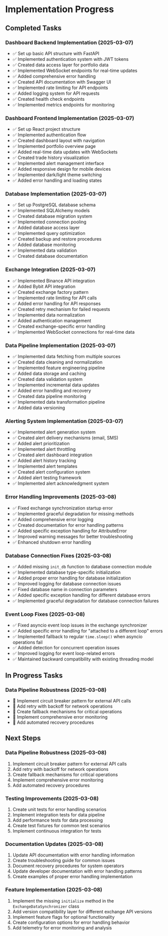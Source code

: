 # Implementation Progress

## Completed Tasks

### Dashboard Backend Implementation (2025-03-07)
- ✅ Set up basic API structure with FastAPI
- ✅ Implemented authentication system with JWT tokens
- ✅ Created data access layer for portfolio data
- ✅ Implemented WebSocket endpoints for real-time updates
- ✅ Added comprehensive error handling
- ✅ Created API documentation with Swagger UI
- ✅ Implemented rate limiting for API endpoints
- ✅ Added logging system for API requests
- ✅ Created health check endpoints
- ✅ Implemented metrics endpoints for monitoring

### Dashboard Frontend Implementation (2025-03-07)
- ✅ Set up React project structure
- ✅ Implemented authentication flow
- ✅ Created dashboard layout with navigation
- ✅ Implemented portfolio overview page
- ✅ Added real-time data updates with WebSockets
- ✅ Created trade history visualization
- ✅ Implemented alert management interface
- ✅ Added responsive design for mobile devices
- ✅ Implemented dark/light theme switching
- ✅ Added error handling and loading states

### Database Implementation (2025-03-07)
- ✅ Set up PostgreSQL database schema
- ✅ Implemented SQLAlchemy models
- ✅ Created database migration system
- ✅ Implemented connection pooling
- ✅ Added database access layer
- ✅ Implemented query optimization
- ✅ Created backup and restore procedures
- ✅ Added database monitoring
- ✅ Implemented data validation
- ✅ Created database documentation

### Exchange Integration (2025-03-07)
- ✅ Implemented Binance API integration
- ✅ Added Bybit API integration
- ✅ Created exchange factory pattern
- ✅ Implemented rate limiting for API calls
- ✅ Added error handling for API responses
- ✅ Created retry mechanism for failed requests
- ✅ Implemented data normalization
- ✅ Added authentication management
- ✅ Created exchange-specific error handling
- ✅ Implemented WebSocket connections for real-time data

### Data Pipeline Implementation (2025-03-07)
- ✅ Implemented data fetching from multiple sources
- ✅ Created data cleaning and normalization
- ✅ Implemented feature engineering pipeline
- ✅ Added data storage and caching
- ✅ Created data validation system
- ✅ Implemented incremental data updates
- ✅ Added error handling and recovery
- ✅ Created data pipeline monitoring
- ✅ Implemented data transformation pipeline
- ✅ Added data versioning

### Alerting System Implementation (2025-03-07)
- ✅ Implemented alert generation system
- ✅ Created alert delivery mechanisms (email, SMS)
- ✅ Added alert prioritization
- ✅ Implemented alert throttling
- ✅ Created alert dashboard integration
- ✅ Added alert history tracking
- ✅ Implemented alert templates
- ✅ Created alert configuration system
- ✅ Added alert testing framework
- ✅ Implemented alert acknowledgment system

### Error Handling Improvements (2025-03-08)
- ✅ Fixed exchange synchronization startup error
- ✅ Implemented graceful degradation for missing methods
- ✅ Added comprehensive error logging
- ✅ Created documentation for error handling patterns
- ✅ Added specific exception handling for AttributeError
- ✅ Improved warning messages for better troubleshooting
- ✅ Enhanced shutdown error handling

### Database Connection Fixes (2025-03-08)
- ✅ Added missing `init_db` function to database connection module
- ✅ Implemented database type-specific initialization
- ✅ Added proper error handling for database initialization
- ✅ Improved logging for database connection issues
- ✅ Fixed database name in connection parameters
- ✅ Added specific exception handling for different database errors
- ✅ Implemented graceful degradation for database connection failures

### Event Loop Fixes (2025-03-08)
- ✅ Fixed asyncio event loop issues in the exchange synchronizer
- ✅ Added specific error handling for "attached to a different loop" errors
- ✅ Implemented fallback to regular `time.sleep()` when asyncio operations fail
- ✅ Added detection for concurrent operation issues
- ✅ Improved logging for event loop-related errors
- ✅ Maintained backward compatibility with existing threading model

## In Progress Tasks

### Data Pipeline Robustness (2025-03-08)
- 🔄 Implement circuit breaker pattern for external API calls
- 🔄 Add retry with backoff for network operations
- 🔄 Create fallback mechanisms for critical operations
- 🔄 Implement comprehensive error monitoring
- 🔄 Add automated recovery procedures

## Next Steps

### Data Pipeline Robustness (2025-03-08)
1. Implement circuit breaker pattern for external API calls
2. Add retry with backoff for network operations
3. Create fallback mechanisms for critical operations
4. Implement comprehensive error monitoring
5. Add automated recovery procedures

### Testing Improvements (2025-03-08)
1. Create unit tests for error handling scenarios
2. Implement integration tests for data pipeline
3. Add performance tests for data processing
4. Create test fixtures for common test scenarios
5. Implement continuous integration for tests

### Documentation Updates (2025-03-08)
1. Update API documentation with error handling information
2. Create troubleshooting guide for common issues
3. Document recovery procedures for system operators
4. Update developer documentation with error handling patterns
5. Create examples of proper error handling implementation

### Feature Implementation (2025-03-08)
1. Implement the missing `initialize` method in the `ExchangeDataSynchronizer` class
2. Add version compatibility layer for different exchange API versions
3. Implement feature flags for optional functionality
4. Create configuration options for error handling behavior
5. Add telemetry for error monitoring and analysis